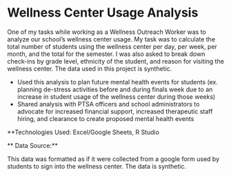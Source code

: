 # Wellness Center Usage Analysis

One of my tasks while working as a Wellness Outreach Worker was to analyze our school’s wellness center usage. My task was to calculate the total number of students using the wellness center per day, per week, per month, and the total for the semester. I was also asked to break down check-ins by grade level, ethnicity of the student, and reason for visiting the wellness center. The data used in this project is synthetic. 

* Used this analysis to plan future mental health events for students (ex. planning de-stress activities before and during finals week due to an increase in student usage of the wellness center during those weeks)
* Shared analysis with PTSA officers and school administrators to advocate for increased financial support, increased therapeutic staff hiring, and clearance to create proposed mental health events

**Technologies Used:
Excel/Google Sheets, R Studio

** Data Source:**

This data was formatted as if it were collected from a google form used by students to sign into the wellness center. The data is synthetic. 
